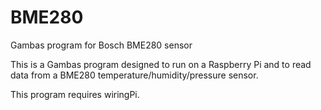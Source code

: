 # BME280
Gambas program for Bosch BME280 sensor

This is a Gambas program designed to run on a Raspberry Pi and to read data from a BME280 temperature/humidity/pressure sensor.

This program requires wiringPi.
